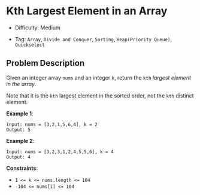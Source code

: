  # Kth Largest Element in an Array

- Difficulty: Medium

- Tag: `Array`, `Divide and Conquer`, `Sorting`, `Heap(Priority Queue)`, `Quickselect`

## Problem Description

Given an integer array `nums` and an integer `k`, return the `kth` *largest element in the array*.

Note that it is the `kth` largest element in the sorted order, not the `kth` distinct element.

**Example 1**:
```
Input: nums = [3,2,1,5,6,4], k = 2
Output: 5
```

**Example 2**:
```
Input: nums = [3,2,3,1,2,4,5,5,6], k = 4
Output: 4
```

**Constraints**:

- `1 <= k <= nums.length <= 104`
- `-104 <= nums[i] <= 104`